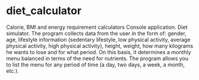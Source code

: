 # diet_calculator
Calorie, BMI and energy requirement calculators
Console application. Diet simulator. 
The program collects data from the user in the form of: gender, age, lifestyle information (sedentary lifestyle, low physical activity, average physical activity, high physical activity), height, weight, how many kilograms he wants to lose and for what period.
On this basis, it determines a monthly menu balanced in terms of the need for nutrients. 
The program allows you to list the menu for any period of time (a day, two days, a week, a month, etc.).
